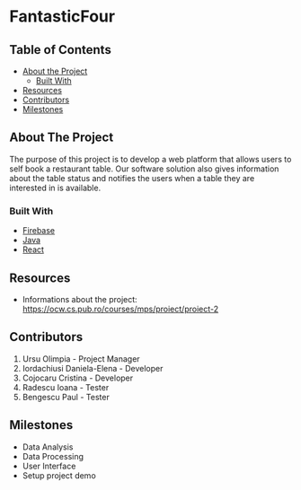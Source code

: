 # FantasticFour

<!-- TABLE OF CONTENTS -->
## Table of Contents

* [About the Project](#about-the-project)
  * [Built With](#built-with)
* [Resources](#resources)
* [Contributors](#contributors)
* [Milestones](#milestones)

<!-- ABOUT THE PROJECT -->
## About The Project

The purpose of this project is to develop a web platform that allows users to self book a restaurant table. Our software solution also gives information about the table status and notifies the users when a table they are interested in is available.

### Built With

* [Firebase]()
* [Java]()
* [React]()

<!-- RESOURCES -->
## Resources
* Informations about the project: https://ocw.cs.pub.ro/courses/mps/proiect/proiect-2

## Contributors

1. Ursu Olimpia - Project Manager
2. Iordachiusi Daniela-Elena - Developer
3. Cojocaru Cristina - Developer
4. Radescu Ioana - Tester
5. Bengescu Paul - Tester

## Milestones

* Data Analysis
* Data Processing
* User Interface
* Setup project demo
